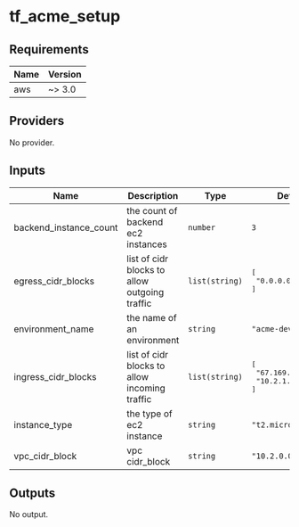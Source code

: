 # tf_acme_setup

## Requirements

| Name | Version |
|------|---------|
| aws | ~> 3.0 |

## Providers

No provider.

## Inputs

| Name | Description | Type | Default | Required |
|------|-------------|------|---------|:--------:|
| backend\_instance\_count | the count of backend ec2 instances | `number` | `3` | no |
| egress\_cidr\_blocks | list of cidr blocks to allow outgoing traffic | `list(string)` | <pre>[<br>  "0.0.0.0/0"<br>]</pre> | no |
| environment\_name | the name of an environment | `string` | `"acme-dev"` | no |
| ingress\_cidr\_blocks | list of cidr blocks to allow incoming traffic | `list(string)` | <pre>[<br>  "67.169.175.5/32",<br>  "10.2.1.0/24"<br>]</pre> | no |
| instance\_type | the type of ec2 instance | `string` | `"t2.micro"` | no |
| vpc\_cidr\_block | vpc cidr\_block | `string` | `"10.2.0.0/16"` | no |

## Outputs

No output.

